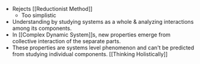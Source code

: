 - Rejects [[Reductionist Method]]
	- Too simplistic
- Understanding by studying systems as a whole & analyzing interactions among its components.
- In [[Complex Dynamic System]]s, new properties emerge from collective interaction of the separate parts.
- These properties are systems level phenomenon and can't be predicted from studying individual components.
[[Thinking Holistically]]
